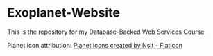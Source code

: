 # Exoplanet-Website
This is the repository for my Database-Backed Web Services Course.

Planet icon attribution: <a href="https://www.flaticon.com/free-icons/planet" title="planet icons">Planet icons created by Nsit - Flaticon</a>